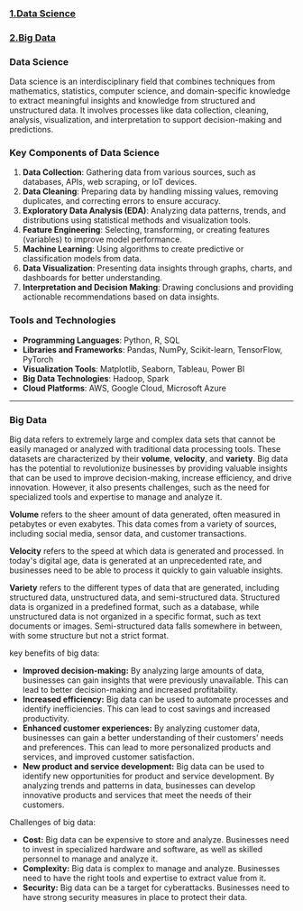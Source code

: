 ### [1.Data Science](#data-science)

### [2.Big Data](#big-data)

### Data Science
Data science is an interdisciplinary field that combines techniques from mathematics, statistics, computer science, and domain-specific knowledge to extract meaningful insights and knowledge from structured and unstructured data. It involves processes like data collection, cleaning, analysis, visualization, and interpretation to support decision-making and predictions.

### Key Components of Data Science
1. **Data Collection**: Gathering data from various sources, such as databases, APIs, web scraping, or IoT devices.
2. **Data Cleaning**: Preparing data by handling missing values, removing duplicates, and correcting errors to ensure accuracy.
3. **Exploratory Data Analysis (EDA)**: Analyzing data patterns, trends, and distributions using statistical methods and visualization tools.
4. **Feature Engineering**: Selecting, transforming, or creating features (variables) to improve model performance.
5. **Machine Learning**: Using algorithms to create predictive or classification models from data.
6. **Data Visualization**: Presenting data insights through graphs, charts, and dashboards for better understanding.
7. **Interpretation and Decision Making**: Drawing conclusions and providing actionable recommendations based on data insights.

### Tools and Technologies
- **Programming Languages**: Python, R, SQL
- **Libraries and Frameworks**: Pandas, NumPy, Scikit-learn, TensorFlow, PyTorch
- **Visualization Tools**: Matplotlib, Seaborn, Tableau, Power BI
- **Big Data Technologies**: Hadoop, Spark
- **Cloud Platforms**: AWS, Google Cloud, Microsoft Azure

---

### Big Data

Big data refers to extremely large and complex data sets that cannot be easily managed or analyzed with traditional data processing tools. These datasets are characterized by their **volume**, **velocity**, and **variety**.
Big data has the potential to revolutionize businesses by providing valuable insights that can be used to improve decision-making, increase efficiency, and drive innovation. However, it also presents challenges, such as the need for specialized tools and expertise to manage and analyze it.

**Volume** refers to the sheer amount of data generated, often measured in petabytes or even exabytes. This data comes from a variety of sources, including social media, sensor data, and customer transactions.

**Velocity** refers to the speed at which data is generated and processed. In today's digital age, data is generated at an unprecedented rate, and businesses need to be able to process it quickly to gain valuable insights.

**Variety** refers to the different types of data that are generated, including structured data, unstructured data, and semi-structured data. Structured data is organized in a predefined format, such as a database, while unstructured data is not organized in a specific format, such as text documents or images. Semi-structured data falls somewhere in between, with some structure but not a strict format.



key benefits of big data:

* **Improved decision-making:** By analyzing large amounts of data, businesses can gain insights that were previously unavailable. This can lead to better decision-making and increased profitability.
* **Increased efficiency:** Big data can be used to automate processes and identify inefficiencies. This can lead to cost savings and increased productivity.
* **Enhanced customer experiences:** By analyzing customer data, businesses can gain a better understanding of their customers' needs and preferences. This can lead to more personalized products and services, and improved customer satisfaction.
* **New product and service development:** Big data can be used to identify new opportunities for product and service development. By analyzing trends and patterns in data, businesses can develop innovative products and services that meet the needs of their customers.

Challenges of big data:

* **Cost:** Big data can be expensive to store and analyze. Businesses need to invest in specialized hardware and software, as well as skilled personnel to manage and analyze it.
* **Complexity:** Big data is complex to manage and analyze. Businesses need to have the right tools and expertise to extract value from it.
* **Security:** Big data can be a target for cyberattacks. Businesses need to have strong security measures in place to protect their data.

